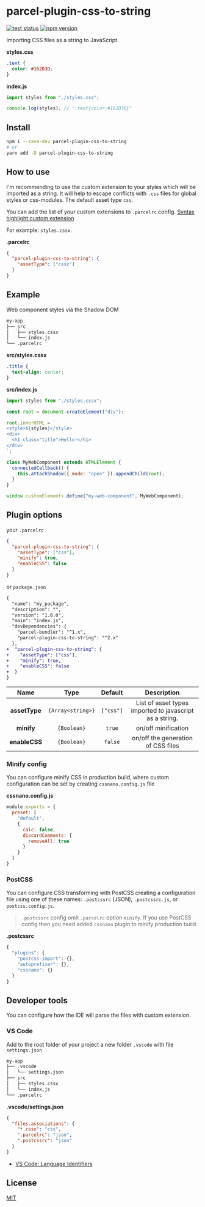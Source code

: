 # parcel-plugin-css-to-string

[![test status](https://github.com/shoonia/parcel-plugin-css-to-string/workflows/test/badge.svg)](https://github.com/shoonia/parcel-plugin-css-to-string/actions)
[![npm version](https://img.shields.io/npm/v/parcel-plugin-css-to-string.svg)](https://www.npmjs.com/package/parcel-plugin-css-to-string)

Importing CSS files as a string to JavaScript.

**styles.css**
```css
.text {
  color: #162D3D;
}
```
**index.js**
```js
import styles from "./styles.css";

console.log(styles); // ".text{color:#162D3D}"
```

## Install
```bash
npm i --save-dev parcel-plugin-css-to-string
# or
yarn add -D parcel-plugin-css-to-string
```

## How to use
I'm recommending to use the custom extension to your styles which will be imported as a string. It will help to escape conflicts with `.css` files for global styles or css-modules. The default asset type `css`.

You can add the list of your custom extensions to `.parcelrc` config. [Syntax highlight custom extension](#developer-tools)

For example: `styles.cssx`.

**.parcelrc**
```json
{
  "parcel-plugin-css-to-string": {
    "assetType": ["cssx"]
  }
}
```

## Example
Web component styles via the Shadow DOM
```bash
my-app
├── src
│   ├── styles.cssx
│   └── index.js
└── .parcelrc
```

**src/styles.cssx**
```css
.title {
  text-align: center;
}
```
**src/index.js**
```js
import styles from "./styles.cssx";

const root = document.createElement("div");

root.innerHTML = `
<style>${styles}</style>
<div>
  <h1 class="title">Hello!</h1>
</div>
`;

class MyWebComponent extends HTMLElement {
  connectedCallback() {
    this.attachShadow({ mode: "open" }).appendChild(root);
  }
}

window.customElements.define("my-web-component", MyWebComponent);
```

## Plugin options

your `.parcelrc`
```json
{
  "parcel-plugin-css-to-string": {
    "assetType": ["css"],
    "minify": true,
    "enableCSS": false
  }
}
```
or `package.json`
```diff
{
  "name": "my_package",
  "description": "",
  "version": "1.0.0",
  "main": "index.js",
  "devDependencies": {
    "parcel-bundler": "^1.x",
    "parcel-plugin-css-to-string": "^2.x"
  },
+  "parcel-plugin-css-to-string": {
+    "assetType": ["css"],
+    "minify": true,
+    "enableCSS": false
+  }
}
```

| Name           | Type              | Default   | Description |
|:--------------:|:-----------------:|:---------:|:-----------:|
| **assetType**  | `{Array<string>}` | `["css"]` | List of asset types imported to javascript as a string.
| **minify**     | `{Boolean}`       | `true`    | on/off minification
| **enableCSS**  | `{Boolean}`       | `false`   | on/off the generation of CSS files

### Minify config
You can configure minify CSS in production build, where custom configuration can be set by creating `cssnano.config.js` file

**cssnano.config.js**
```js
module.exports = {
  preset: [
    "default",
    {
      calc: false,
      discardComments: {
        removeAll: true
      }
    }
  ]
}
```

### PostCSS
You can configure CSS transforming with PostCSS creating a configuration file using one of these names: `.postcssrc` (JSON), `.postcssrc.js`, or `postcss.config.js`.

> `.postcssrc` config omit `.parcelrc` option `minify`.
> If you use PostCSS config then you need added `cssnano` plugin to minify production build.

**.postcssrc**
```js
{
  "plugins": {
    "postcss-import": {},
    "autoprefixer": {},
    "cssnano": {}
  }
}
```

## Developer tools
You can configure how the IDE will parse the files with custom extension.

### VS Code
Add to the root folder of your project a new folder `.vscode` with file `settings.json`
```bash
my-app
├── .vscode
│   └── settings.json
├── src
│   ├── styles.cssx
│   └── index.js
└── .parcelrc
```
**.vscode/settings.json**
```json
{
  "files.associations": {
    "*.cssx": "css",
    ".parcelrc": "json",
    ".postcssrc": "json"
  }
}
```
- [VS Code: Language Identifiers](https://code.visualstudio.com/docs/languages/identifiers)

## License
[MIT](./LICENSE)
